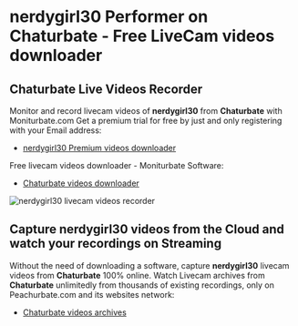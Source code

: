 # nerdygirl30 Performer on Chaturbate - Free LiveCam videos downloader

## Chaturbate Live Videos Recorder

Monitor and record livecam videos of **nerdygirl30** from **Chaturbate** with Moniturbate.com
Get a premium trial for free by just and only registering with your Email address:
* [nerdygirl30 Premium videos downloader](https://moniturbate.com/request-demo-licence-key.html)

Free livecam videos downloader - Moniturbate Software:
* [Chaturbate videos downloader](https://moniturbate.com/moniturbate-download-software.html)

![nerdygirl30 livecam videos recorder](https://peachurnet.com/templates/moniturbate-software.png)


## Capture nerdygirl30 videos from the Cloud and watch your recordings on Streaming

Without the need of downloading a software, capture **nerdygirl30** livecam videos from **Chaturbate** 100% online.
Watch Livecam archives from **Chaturbate** unlimitedly from thousands of existing recordings, only on Peachurbate.com and its websites network:
* [Chaturbate videos archives](https://peachurnet.com/)